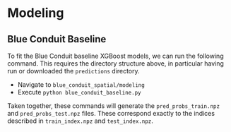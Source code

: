 # Modeling

## Blue Conduit Baseline

To fit the Blue Conduit baseline XGBoost models, we can run the following command. This requires the directory structure above, in particular having run or downloaded the `predictions` directory.

- Navigate to `blue_conduit_spatial/modeling`
- Execute `python blue_conduit_baseline.py`

Taken together, these commands will generate the `pred_probs_train.npz` and `pred_probs_test.npz` files. These correspond exactly to the indices described in `train_index.npz` and `test_index.npz`.